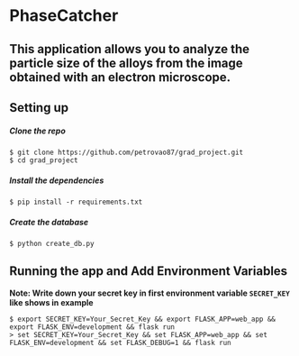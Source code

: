 # PhaseCatcher

## This application allows you to analyze the particle size of the alloys from the image obtained with an electron microscope.

## Setting up

##### Clone the repo

```
$ git clone https://github.com/petrovao87/grad_project.git
$ cd grad_project
```

##### Install the dependencies

```
$ pip install -r requirements.txt
```

##### Create the database

```
$ python create_db.py
```

## Running the app and Add Environment Variables
**Note: Write down your secret key in first environment variable `SECRET_KEY` like shows in example**
```
$ export SECRET_KEY=Your_Secret_Key && export FLASK_APP=web_app && export FLASK_ENV=development && flask run
> set SECRET_KEY=Your_Secret_Key && set FLASK_APP=web_app && set FLASK_ENV=development && set FLASK_DEBUG=1 && flask run
```